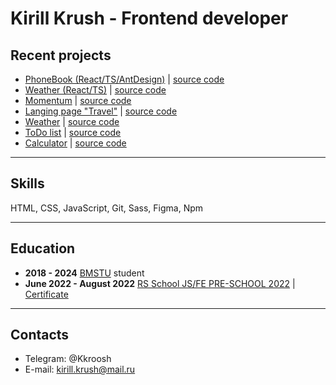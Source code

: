 # Kirill Krush - Frontend developer

## Recent projects
* [PhoneBook (React/TS/AntDesign)](https://krooshk.github.io/PhoneBook/) | [source code](https://github.com/Krooshk/PhoneBook)
* [Weather (React/TS)](https://krooshk.github.io/Weather-react-ts/) | [source code](https://github.com/Krooshk/Weather-react-ts)
* [Momentum](https://rolling-scopes-school.github.io/krooshk-JSFEPRESCHOOL2022Q2/momentum/) | [source code](https://github.com/rolling-scopes-school/krooshk-JSFEPRESCHOOL2022Q2/tree/momentum/momentum)
* [Langing page "Travel"](https://rolling-scopes-school.github.io/krooshk-JSFEPRESCHOOL2022Q2/travel/) | [source code](https://github.com/rolling-scopes-school/krooshk-JSFEPRESCHOOL2022Q2/tree/travel)
* [Weather](https://krooshk.github.io/Strada/weather/#tab-item1) | [source code](https://github.com/Krooshk/Strada/tree/gh-pages/weather)
* [ToDo list](https://krooshk.github.io/Strada/ToDo_ui/) | [source code](https://github.com/Krooshk/Strada/tree/gh-pages/ToDo_ui)
* [Calculator](https://krooshk.github.io/Strada/Calc_ui/) | [source code](https://github.com/Krooshk/Strada/tree/gh-pages/Calc_ui)
---
## Skills

HTML, CSS, JavaScript, Git, Sass, Figma, Npm

---

## Education

- **2018 - 2024** [BMSTU](https://bmstu.ru/) student
- **June 2022 - August 2022** [RS School JS/FE PRE-SCHOOL 2022](https://rs.school/js-stage0/) | [Certificate](https://app.rs.school/certificate/m7zq2zcj)

---
## Contacts
* Telegram: @Kkroosh
* E-mail: kirill.krush@mail.ru

